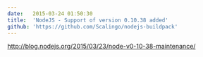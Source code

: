 ```yaml
---
date:	2015-03-24 01:50:30
title:	'NodeJS - Support of version 0.10.38 added'
github: 'https://github.com/Scalingo/nodejs-buildpack'
---
```


http://blog.nodejs.org/2015/03/23/node-v0-10-38-maintenance/
